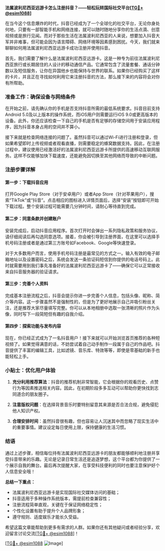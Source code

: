 **法属波利尼西亚远游卡怎么注册抖音？——轻松玩转国际社交平台[[TG💪+ @esim1088](https://t.me/s/esim1088)]**

在当今这个信息爆炸的时代，抖音已经成为了一个全球化的社交平台，无论你身处何地，只要有一部智能手机和网络连接，就可以随时随地分享你的生活点滴、创意视频或是旅行见闻。而对于那些生活在法属波利尼西亚的人来说，想要加入抖音大军并非难事，但可能会因为语言障碍、网络环境等因素感到困扰。今天，我们就来聊聊如何用法属波利尼西亚远游卡成功注册并使用抖音。

首先，我们需要了解什么是法属波利尼西亚远游卡。这是一种专为前往法属波利尼西亚旅行或长期居住的人设计的移动通信产品。它通常包含了流量套餐、通话分钟数以及短信服务，让你在异国他乡也能保持与世界的联系。如果你已经购买了这样的卡片，并且正在寻找如何利用它来注册抖音的方法，那么接下来的内容将会对你有所帮助。

### 准备工作：确保设备与网络条件

在开始之前，请先确认你的手机是否支持抖音所需的最低系统要求。抖音目前支持Android 5.0及以上版本的操作系统，而iOS用户则需要运行iOS 9.0或更高版本的设备。此外，你还应该检查一下自己的手机是否有足够的存储空间用于安装应用程序，因为抖音本身占用的空间并不算小。

接下来就是检查网络连接的问题了。虽然抖音可以通过Wi-Fi进行注册和登录，但如果希望即时上传视频或者观看直播，则需要稳定的蜂窝数据支持。因此，在注册过程中，建议使用已经激活好的法属波利尼西亚远游卡所提供的高速移动互联网服务。这样不仅能够加快下载速度，还能避免因切换至其他网络而导致的中断问题。

### 注册步骤详解

#### 第一步：下载抖音应用
打开Google Play Store（对于安卓用户）或者App Store（针对苹果用户），搜索“TikTok”或“抖音”。点击相应的图标进入详情页面后，选择“安装”按钮即可开始下载过程。整个安装过程可能需要几分钟时间，请耐心等待直到完成。

#### 第二步：同意条款并创建账户
安装完成后，启动抖音应用程序。首次打开时会弹出一系列隐私政策和服务协议，请仔细阅读后再勾选同意选项。接着，你会被引导到注册界面，在这里可以选择手机号码注册或者是通过第三方账号如Facebook、Google等快速登录。

对于大多数用户而言，使用手机号码注册是最常见的方式之一。输入有效的电子邮箱地址以及设置密码之后，系统会发送一条验证码短信到你提供的电话号码上。此时就需要用到我们事先准备好的法属波利尼西亚远游卡了——确保它可以正常接收来自抖音服务器的验证请求。

#### 第三步：完善个人资料
完成基本注册流程之后，抖音会提示你进一步完善个人信息，包括头像、昵称、简介等内容。这一步骤虽然不是强制性的，但是为了更好地展示自己并吸引粉丝关注，还是推荐大家尽量填写完整。你可以从本地相册中选取一张清晰的照片作为头像，同时写下一段简短但有趣的自我介绍。

#### 第四步：探索功能与发布内容
现在，你已经正式成为了一名抖音用户！接下来就可以开始浏览首页推荐的各种短视频了。如果觉得满意的话，不妨尝试着自己动手制作一段属于自己的作品吧。抖音提供了丰富的编辑工具，比如滤镜、音乐库、特效等等，即使是零基础的新手也能轻松上手。

### 小贴士：优化用户体验

1. **充分利用推荐算法**：抖音的推荐机制非常智能，它会根据你的观看历史、点赞行为等因素推送相关内容。因此，在初期阶段多多互动可以帮助你更快找到志同道合的朋友圈子。
   
2. **注意版权问题**：在选择背景音乐时要特别留意其来源是否合法合规，避免侵犯他人知识产权。

3. **合理安排时间**：虽然抖音很有趣，但也容易让人沉迷其中而忽略了现实生活中的重要事情。建议设定每日使用上限，保持健康的生活习惯。

### 结语

通过上述步骤，相信每位持有法属波利尼西亚远游卡的朋友都能够顺利地注册并享受抖音带来的乐趣。无论是记录日常生活还是追逐梦想，这个平台都为你提供了一个展示自我的舞台。最后再次提醒大家，在享受科技便利的同时也要注意保护好个人信息安全哦！

**总结一下重点：**
- 法属波利尼西亚远游卡是实现国际社交媒体访问的基础；
- 抖音适用于多种操作系统版本，需提前检查兼容性；
- 注册流程简单直观，关键在于保证网络稳定性；
- 个性化设置有助于提升个人品牌形象；
- 遵守规则、适度娱乐才能长久受益。

希望这篇文章能帮助到更多有需求的人群。如果你还有其他疑问或者经验分享，欢迎留言讨论交流[[TG💪+ @esim1088](https://t.me/s/esim1088)]！

[[TG💪+ @esim1088](https://t.me/s/esim1088) ![Image](https://i.postimg.cc/4NQfJmqS/Snipaste-2025-05-13-00-14-12.png)]